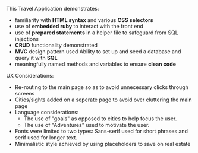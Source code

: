 This Travel Application demonstrates:
* familiarity with **HTML syntax** and various **CSS selectors** 
* use of **embedded ruby** to interact with the front end
* use of **prepared statements** in a helper file to safeguard from SQL injections
*  **CRUD** functionality demonstrated
* **MVC** design pattern used
Ability to set up and seed a database and query it with **SQL**
* meaningfully named methods and variables to ensure **clean code**


UX Considerations: 
* Re-routing to the main page so as to avoid unnecessary clicks through screens 
* Cities/sights added on a seperate page to avoid over cluttering the main page
* Language considerations: 
  * The use of "goals" as opposed to cities to help focus the user. 
  * The use of "Adventures" used to motivate the user. 
* Fonts were limited to two types: Sans-serif used for short phrases and serif used for longer text.
* Minimalistic style achieved by using placeholders to save on real estate 
